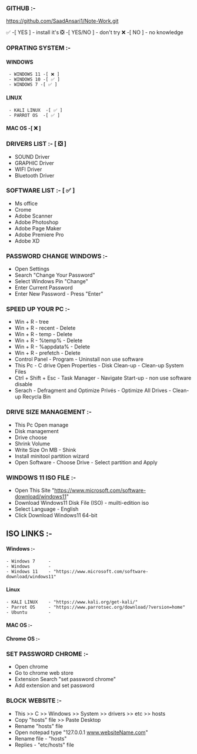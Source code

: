 ### GITHUB :-
 https://github.com/SaadAnsari1/Note-Work.git

✅ -[ YES ] - install it's 
❎ -[ YES/NO ] - don't try 
❌ -[ NO ] - no knowledge 


### OPRATING SYSTEM :-

 #### WINDOWS
     - WINDOWS 11 -[ ❌ ]
     - WINDOWS 10 -[ ✅ ]
     - WINDOWS 7 -[ ✅ ]
 #### LINUX
     - KALI LINUX  -[ ✅ ]
     - PARROT OS  -[ ✅ ]
 #### MAC OS  -[ ❌ ]


### DRIVERS LIST  :- [ ❎ ]

 - SOUND Driver
 - GRAPHIC Driver 
 - WIFI Driver 
 - Bluetooth Driver 


### SOFTWARE LIST  :- [ ✅ ]

 - Ms office 
 - Crome
 - Adobe Scanner
 - Adobe Photoshop
 - Adobe Page Maker 
 - Adobe Premiere Pro
 - Adobe XD
  

### PASSWORD CHANGE WINDOWS   :-

 - Open Settings
 - Search "Change Your Password"
 - Select Windows Pin "Change"
 - Enter Current Password
 - Enter New Password - Press "Enter"
 

### SPEED UP YOUR PC  :-

 - Win + R - tree
 - Win + R - recent - Delete 
 - Win + R - temp - Delete
 - Win + R - %temp% - Delete
 - Win + R - %appdata% - Delete 
 - Win + R - prefetch - Delete 
 - Control Panel - Program - Uninstall non use software
 - This Pc - C drive Open Properties - Disk Clean-up - Clean-up System Files
 - Ctrl + Shift + Esc - Task Manager - Navigate Start-up - non use software disable
 - Serach - Defragment and Optimize Privés - Optimize All Drives - Clean-up Recycla Bin

   
### DRIVE SIZE MANAGEMENT  :-

 - This Pc Open manage 
 - Disk management
 - Drive choose
 - Shrink Volume
 - Write Size On MB - Shink
 - Install minitool partition wizard
 - Open Software - Choose Drive - Select partition and Apply


### WINDOWS 11 ISO FILE   :-

 - Open This Site "https://www.microsoft.com/software-download/windows11"
 - Download Windows11 Disk File (ISO) - muilti-edition iso
 - Select Language - English
 - Click Download Windows11 64-bit


## ISO LINKS   :-

 #### Windows  :-
    - Windows 7     - 
    - Windows       -
    - Windows 11    - "https://www.microsoft.com/software-download/windows11"

 #### Linux
    - KALI LINUX    - "https://www.kali.org/get-kali/"
    - Parrot OS     - "https://www.parrotsec.org/download/?version=home"
    - Ubuntu        -
 
 #### MAC OS  :-
 
 #### Chrome OS  :- 
 

### SET PASSWORD CHROME   :-

   - Open chrome
   - Go to chrome web store
   - Extension Search "set password chrome"
   - Add extension and set password   


### BLOCK WEBSITE  :-

 - This >> C >> Windows >> System >> drivers >> etc >> hosts
 - Copy "hosts" file >> Paste Desktop
 - Rename "hosts" file 
 - Open notepad type "127.0.0.1 www.websiteName.com"
 - Rename file - "hosts"
 - Replies - "etc/hosts" file

